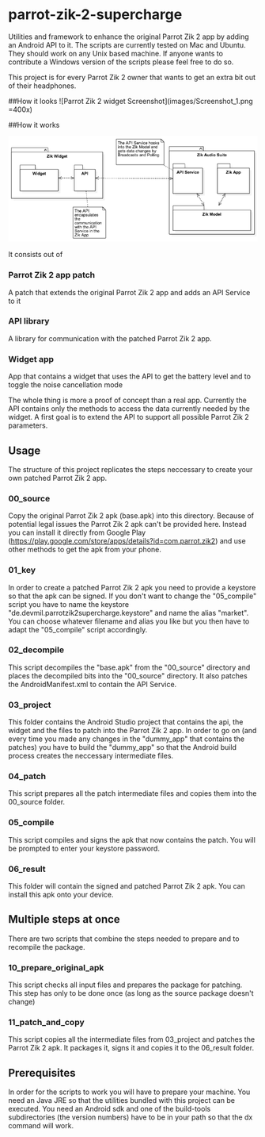 # parrot-zik-2-supercharge
Utilities and framework to enhance the original Parrot Zik 2 app by adding an Android API to it.
The scripts are currently tested on Mac and Ubuntu. They should work on any Unix based machine.
If anyone wants to contribute a Windows version of the scripts please feel free to do so.

This project is for every Parrot Zik 2 owner that wants to get an extra bit out of their headphones.

##How it looks
![Parrot Zik 2 widget Screenshot](images/Screenshot_1.png =400x)

##How it works

![Parrot Zik 2 Patch architecture](images/API_overview.png "API architecture")

It consists out of
### Parrot Zik 2 app patch
A patch that extends the original Parrot Zik 2 app and adds an API Service to it
### API library
A library for communication with the patched Parrot Zik 2 app.
### Widget app
App that contains a widget that uses the API to get the battery level and to toggle the noise cancellation mode

The whole thing is more a proof of concept than a real app. Currently the API contains only the methods to access the data currently needed by the widget.
A first goal is to extend the API to support all possible Parrot Zik 2 parameters.


## Usage
The structure of this project replicates the steps neccessary to create your own patched Parrot Zik 2 app.

### 00_source
Copy the original Parrot Zik 2 apk (base.apk) into this directory.
Because of potential legal issues the Parrot Zik 2 apk can't be provided here.
Instead you can install it directly from Google Play (https://play.google.com/store/apps/details?id=com.parrot.zik2) and use other methods to get the apk from your phone.

### 01_key
In order to create a patched Parrot Zik 2 apk you need to provide a keystore so that the apk can be signed.
If you don't want to change the "05_compile" script you have to name the keystore "de.devmil.parrotzik2supercharge.keystore" and name the alias "market".
You can choose whatever filename and alias you like but you then have to adapt the "05_compile" script accordingly.

### 02_decompile
This script decompiles the "base.apk" from the "00_source" directory and places the decompiled bits into the "00_source" directory.
It also patches the AndroidManifest.xml to contain the API Service.

### 03_project
This folder contains the Android Studio project that contains the api, the widget and the files to patch into the Parrot Zik 2 app.
In order to go on (and every time you made any changes in the "dummy_app" that contains the patches) you have to build the "dummy_app" so that the Android build process creates the neccessary intermediate files.

### 04_patch
This script prepares all the patch intermediate files and copies them into the 00_source folder. 

### 05_compile
This script compiles and signs the apk that now contains the patch. You will be prompted to enter your keystore password.

### 06_result
This folder will contain the signed and patched Parrot Zik 2 apk. You can install this apk onto your device.

## Multiple steps at once
There are two scripts that combine the steps needed to prepare and to recompile the package.

### 10_prepare_original_apk
This script checks all input files and prepares the package for patching. This step has only to be done once (as long as the source package doesn't change)

### 11_patch_and_copy
This script copies all the intermediate files from 03_project and patches the Parrot Zik 2 apk. It packages it, signs it and copies it to the 06_result folder.

## Prerequisites
In order for the scripts to work you will have to prepare your machine.
You need an Java JRE so that the utilities bundled with this project can be executed.
You need an Android sdk and one of the build-tools subdirectories (the version numbers) have to be in your path so that the dx command will work.